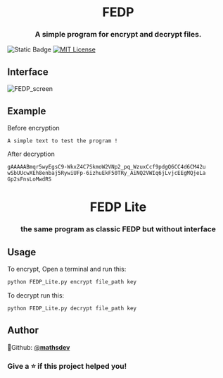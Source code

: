 
<h1 align="center">FEDP</h1>

<h3 align="center">A simple program for encrypt and decrypt files.</h3>

![Static Badge](https://img.shields.io/badge/Version-1.0-green)
[![MIT License](https://img.shields.io/badge/License-MIT-green.svg)](https://choosealicense.com/licenses/mit/)




## Interface

![FEDP_screen](https://github.com/user-attachments/assets/ecbd82a0-2797-4489-bd1c-7dac0c01e8db)

## Example

Before encryption

```
A simple text to test the program !
```

After decryption

```
gAAAAABmqr5wyEgsC9-WkxZ4C7SkmoW2VNp2_pq_WzuxCcf9pdgQ6CC4d6CM42u
wSbUUcwXEh8enbaj5RywiUFp-6izhuEkF50TRy_AiNQ2VWIq6jLvjcEEgMQjeLa
Gp2sFnsLoMwdRS
```


<h1 align="center">FEDP Lite</h1>

<h3 align="center">the same program as classic FEDP but without interface</h3>


## Usage

To encrypt,
Open a terminal and run this:
```bash
python FEDP_Lite.py encrypt file_path key
```

To decrypt run this:
```bash
python FEDP_Lite.py decrypt file_path key
```
## Author

👤Github: [@**mathsdev**](https://github.com/mathsdev)


### Give a ⭐️ if this project helped you!

